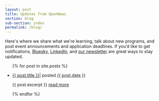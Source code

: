 ```yaml
---
layout: post
title: Updates from OpenNews
section: blog
sub-section: index
permalink: /blog/
---
```


<p class="bodybig">Here's where we share what we're learning, talk about new programs, and post event announcements and application deadlines. If you’d like to get notifications, <a href="https://bsky.app/profile/opennews.bsky.social">Bluesky</a>, <a href="https://www.linkedin.com/company/opennews/">LinkedIn</a>, and <a href="http://eepurl.com/czSVTL">our newsletter</a> are great ways to stay updated.</p>

<ul class="bloglist">
  {% for post in site.posts %}
    <li>
      <p class="blogtitle"><a href="{{ post.url }}">{{ post.title }}</a><span class="blogdate">| posted <abbr class="timeago" title="{{ post.date }}">{{ post.date }}</abbr></span></p>
      <p class="excerpt">{{ post.excerpt }}&nbsp;<a href="{{ post.url }}">read more</a></p>
    </li>
  {% endfor %}
</ul>

